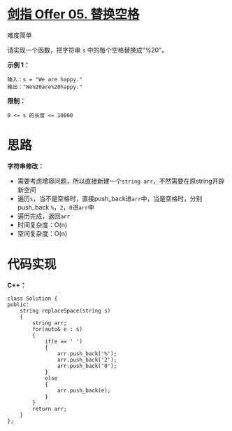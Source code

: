 # [剑指 Offer 05. 替换空格](https://leetcode.cn/problems/ti-huan-kong-ge-lcof/)

难度简单



请实现一个函数，把字符串 `s` 中的每个空格替换成"%20"。

 

**示例 1：**

```
输入：s = "We are happy."
输出："We%20are%20happy."
```

 

**限制：**

```
0 <= s 的长度 <= 10000
```



# 思路

**字符串修改：**

- 需要考虑增容问题，所以直接新建一个`string arr`，不然需要在原string开辟新空间
- 遍历`s`，当不是空格时，直接push_back进`arr`中，当是空格时，分别push_back `%`，`2`，`0`进`arr`中
- 遍历完成，返回`arr`
- 时间复杂度：O(n)
- 空间复杂度：O(n)



# 代码实现

**C++：**

```
class Solution {
public:
    string replaceSpace(string s) 
    {
        string arr;
        for(auto& e : s)
        {
            if(e == ' ')
            {
                arr.push_back('%');
                arr.push_back('2');
                arr.push_back('0');
            }
            else
            {
                arr.push_back(e);
            }
        }
        return arr;
    }
};
```

